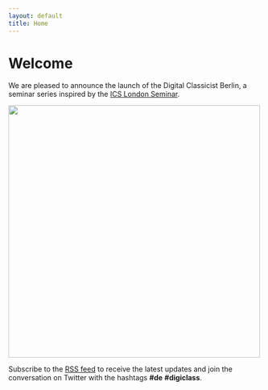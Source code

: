 ```yaml
---
layout: default
title: Home
---
```


# Welcome

We are pleased to announce the launch of the Digital Classicist Berlin, a seminar series inspired by the <a target="_blank" href="http://www.digitalclassicist.org/wip/">ICS London Seminar</a>.

<img src="/berlin/files/flyers_small.jpg" width="500px"/>

Subscribe to the [RSS feed](http://feeds.feedburner.com/DigitalClassicistBerlin) to receive the latest updates and join the conversation on Twitter with the hashtags **#de** **#digiclass**.
